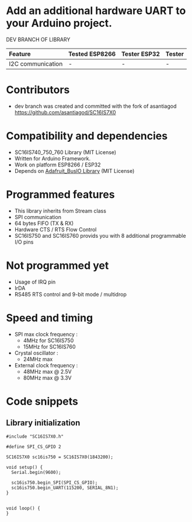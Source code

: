 # Add an additional hardware UART to your Arduino project.

DEV BRANCH OF LIBRARY

| Feature           | Tested ESP8266 | Tester ESP32 | Tester |
| :---------------- | :------------- | :----------- | :----- |
| I2C communication | -              | -            | -      |


# Contributors

- dev branch was created and committed with the fork of asantiagod https://github.com/asantiagod/SC16IS7X0 


# Compatibility and dependencies
- SC16IS740_750_760 Library (MIT License)
- Written for Arduino Framework.
- Work on platform ESP8266 / ESP32
- Depends on [Adafruit_BusIO Library](https://github.com/adafruit/Adafruit_BusIO) (MIT License)

# Programmed features
- This library inherits from Stream class
- SPI communication
- 64 bytes FIFO (TX & RX)
- Hardware CTS / RTS Flow Control
- SC16IS750 and SC16IS760 provids you with 8 additional programmable I/O pins

# Not programmed yet
- Usage of IRQ pin
- IrDA
- RS485 RTS control and 9-bit mode / multidrop

# Speed and timing
- SPI max clock frequency :
  - 4MHz for SC16IS750
  - 15MHz for SC16IS760
- Crystal oscillator :
  - 24MHz max
- External clock frequency :
  - 48MHz max @ 2.5V
  - 80MHz max @ 3.3V


# Code snippets

## Library initialization

```
#include "SC16IS7X0.h"

#define SPI_CS_GPIO 2

SC16IS7X0 sc16is750 = SC16IS7X0(1843200);

void setup() {
  Serial.begin(9600);

  sc16is750.begin_SPI(SPI_CS_GPIO);
  sc16is750.begin_UART(115200, SERIAL_8N1);
}


void loop() {
}
```

